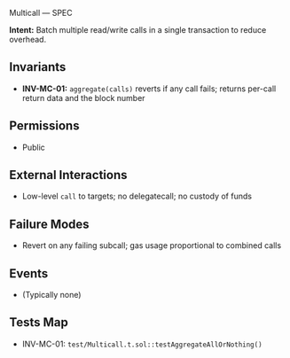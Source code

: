 Multicall — SPEC


**Intent:** Batch multiple read/write calls in a single transaction to reduce overhead.


## Invariants
- **INV-MC-01:** `aggregate(calls)` reverts if any call fails; returns per-call return data and the block number


## Permissions
- Public


## External Interactions
- Low-level `call` to targets; no delegatecall; no custody of funds


## Failure Modes
- Revert on any failing subcall; gas usage proportional to combined calls


## Events
- (Typically none)


## Tests Map
- INV-MC-01: `test/Multicall.t.sol::testAggregateAllOrNothing()`
